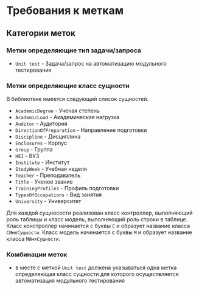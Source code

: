 # Требования к меткам
## Категории меток
### Метки определяющие тип задачи/запроса
- `Unit test` - Задача/запрос на автоматизацию модульного тестирования
### Метки определяющие класс сущности
В библиотеке имеется следующий список сущностей.
- `AcademicDegree` - Ученая степень
- `AcademicLoad` - Академическая нагрузка
- `Auditor` - Аудитория
- `DirectionOfPreparation` - Направление подготовки
- `Discipline` - Дисциплина
- `Enclosures` - Корпус
- `Group` - Группа
- `HEI` - ВУЗ
- `Institute` - Институт
- `StudyWeek` - Учебная неделя
- `Teacher` - Преподаватель
- `Title` - Ученое звание
- `TrainingProfiles` - Профиль подготовки
- `TypesOfOccupations` - Вид занятия
- `University` - Университет

Для каждой сущносости реализован класс контроллер, выполняющий роль таблицы и класс модель, выполняющий роль строки в таблице.
Класс констроллер начинается с буквы `C` и образует название класса `CИмяСущности`. Класс модель начинается с буквы `M` и образует название класса `MИмяСущности`.
### Комбинации меток
- в месте с меткой `Unit test` должена указываться одна метка определяющая класс сущности для которого осуществляется автоматизация модульного тестирования
